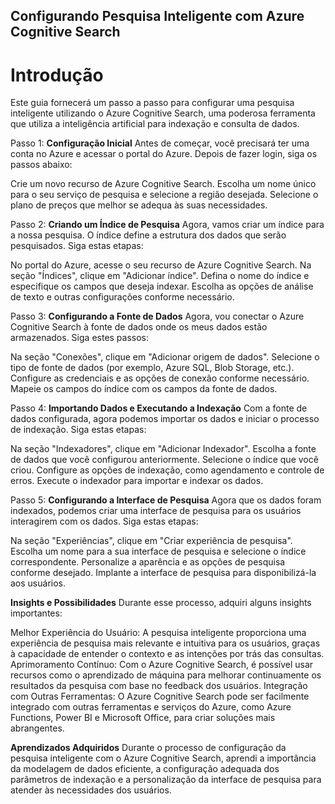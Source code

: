 ## Configurando Pesquisa Inteligente com Azure Cognitive Search

# Introdução
Este guia fornecerá um passo a passo para configurar uma pesquisa inteligente utilizando o Azure Cognitive Search, uma poderosa ferramenta que utiliza a inteligência artificial para indexação e consulta de dados.

Passo 1: **Configuração Inicial**
Antes de começar, você precisará ter uma conta no Azure e acessar o portal do Azure. Depois de fazer login, siga os passos abaixo:

Crie um novo recurso de Azure Cognitive Search.
Escolha um nome único para o seu serviço de pesquisa e selecione a região desejada.
Selecione o plano de preços que melhor se adequa às suas necessidades.

Passo 2: **Criando um Índice de Pesquisa**
Agora, vamos criar um índice para a nossa pesquisa. O índice define a estrutura dos dados que serão pesquisados. Siga estas etapas:

No portal do Azure, acesse o seu recurso de Azure Cognitive Search.
Na seção "Índices", clique em "Adicionar índice".
Defina o nome do índice e especifique os campos que deseja indexar.
Escolha as opções de análise de texto e outras configurações conforme necessário.

Passo 3: **Configurando a Fonte de Dados**
Agora, vou conectar o Azure Cognitive Search à fonte de dados onde os meus dados estão armazenados. Siga estes passos:

Na seção "Conexões", clique em "Adicionar origem de dados".
Selecione o tipo de fonte de dados (por exemplo, Azure SQL, Blob Storage, etc.).
Configure as credenciais e as opções de conexão conforme necessário.
Mapeie os campos do índice com os campos da fonte de dados.

Passo 4: **Importando Dados e Executando a Indexação**
Com a fonte de dados configurada, agora podemos importar os dados e iniciar o processo de indexação. Siga estas etapas:

Na seção "Indexadores", clique em "Adicionar Indexador".
Escolha a fonte de dados que você configurou anteriormente.
Selecione o índice que você criou.
Configure as opções de indexação, como agendamento e controle de erros.
Execute o indexador para importar e indexar os dados.

Passo 5: **Configurando a Interface de Pesquisa**
Agora que os dados foram indexados, podemos criar uma interface de pesquisa para os usuários interagirem com os dados. Siga estas etapas:

Na seção "Experiências", clique em "Criar experiência de pesquisa".
Escolha um nome para a sua interface de pesquisa e selecione o índice correspondente.
Personalize a aparência e as opções de pesquisa conforme desejado.
Implante a interface de pesquisa para disponibilizá-la aos usuários.

**Insights e Possibilidades**
Durante esse processo, adquiri alguns insights importantes:

Melhor Experiência do Usuário: A pesquisa inteligente proporciona uma experiência de pesquisa mais relevante e intuitiva para os usuários, graças à capacidade de entender o contexto e as intenções por trás das consultas.
Aprimoramento Contínuo: Com o Azure Cognitive Search, é possível usar recursos como o aprendizado de máquina para melhorar continuamente os resultados da pesquisa com base no feedback dos usuários.
Integração com Outras Ferramentas: O Azure Cognitive Search pode ser facilmente integrado com outras ferramentas e serviços do Azure, como Azure Functions, Power BI e Microsoft Office, para criar soluções mais abrangentes.

**Aprendizados Adquiridos**
Durante o processo de configuração da pesquisa inteligente com o Azure Cognitive Search, aprendi a importância da modelagem de dados eficiente, a configuração adequada dos parâmetros de indexação e a personalização da interface de pesquisa para atender às necessidades dos usuários.






